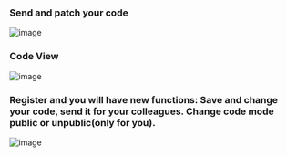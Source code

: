 ### Send and patch your code
![image](https://user-images.githubusercontent.com/57333967/120924830-064b1780-c6ef-11eb-95c1-da8e1b7aff96.png)


### Code View
![image](https://user-images.githubusercontent.com/57333967/120924767-b1a79c80-c6ee-11eb-8394-e1fdb19bd573.png)

### Register and you will have new functions: Save and change your code, send it for your colleagues. Change code mode public or unpublic(only for you).
![image](https://user-images.githubusercontent.com/57333967/120925025-01d32e80-c6f0-11eb-816a-8fad2915c7a1.png)
